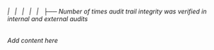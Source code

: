 ###### |   |   |   |   |   ├── Number of times audit trail integrity was verified in internal and external audits

*Add content here*